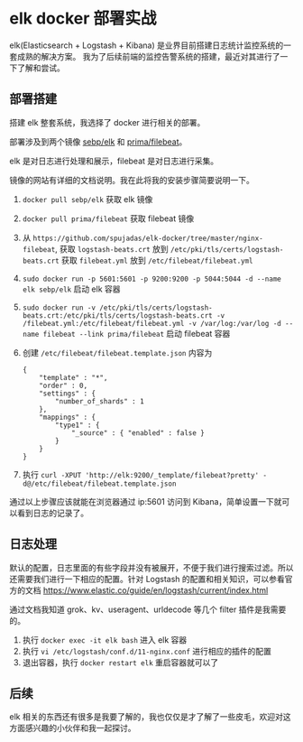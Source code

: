 # elk docker 部署实战

elk(Elasticsearch + Logstash + Kibana) 是业界目前搭建日志统计监控系统的一套成熟的解决方案。
我为了后续前端的监控告警系统的搭建，最近对其进行了一下了解和尝试。

## 部署搭建

搭建 elk 整套系统，我选择了 docker 进行相关的部署。

部署涉及到两个镜像 [sebp/elk](https://hub.docker.com/r/sebp/elk/) 和 [prima/filebeat](https://hub.docker.com/r/prima/filebeat/)。

elk 是对日志进行处理和展示，filebeat 是对日志进行采集。

镜像的网站有详细的文档说明。我在此将我的安装步骤简要说明一下。

1. `docker pull sebp/elk` 获取 elk 镜像
2. `docker pull prima/filebeat` 获取 filebeat 镜像
3. 从 `https://github.com/spujadas/elk-docker/tree/master/nginx-filebeat`,
	获取 `logstash-beats.crt` 放到 `/etc/pki/tls/certs/logstash-beats.crt`
	获取 `filebeat.yml` 放到 `/etc/filebeat/filebeat.yml`
4. `sudo docker run -p 5601:5601 -p 9200:9200 -p 5044:5044 -d --name elk sebp/elk` 启动 elk 容器
5. `sudo docker run -v /etc/pki/tls/certs/logstash-beats.crt:/etc/pki/tls/certs/logstash-beats.crt -v /filebeat.yml:/etc/filebeat/filebeat.yml -v /var/log:/var/log -d --name filebeat --link prima/filebeat` 启动 filebeat 容器
6. 创建 `/etc/filebeat/filebeat.template.json` 内容为

	```
	{
		"template" : "*",
		"order" : 0,
		"settings" : {
			"number_of_shards" : 1
		},
		"mappings" : {
			"type1" : {
				"_source" : { "enabled" : false }
			}
		}
	}
	```
7. 执行 `curl -XPUT 'http://elk:9200/_template/filebeat?pretty' -d@/etc/filebeat/filebeat.template.json`

通过以上步骤应该就能在浏览器通过 ip:5601 访问到 Kibana，简单设置一下就可以看到日志的记录了。

## 日志处理

默认的配置，日志里面的有些字段并没有被展开，不便于我们进行搜索过滤。所以还需要我们进行一下相应的配置。针对 Logstash 的配置和相关知识，可以参看官方的文档 https://www.elastic.co/guide/en/logstash/current/index.html

通过文档我知道 grok、kv、useragent、urldecode 等几个 filter 插件是我需要的。

1. 执行 `docker exec -it elk bash` 进入 elk 容器
2. 执行 `vi /etc/logstash/conf.d/11-nginx.conf` 进行相应的插件的配置
3. 退出容器，执行 `docker restart elk` 重启容器就可以了

## 后续

elk 相关的东西还有很多是我要了解的，我也仅仅是才了解了一些皮毛，欢迎对这方面感兴趣的小伙伴和我一起探讨。